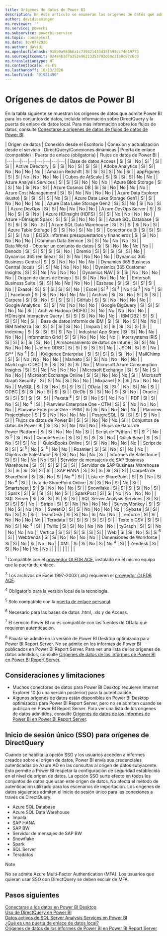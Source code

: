 ```yaml
---
title: Orígenes de datos de Power BI
description: En este artículo se enumeran los orígenes de datos que admite Power BI, incluida información sobre DirectQuery y la puerta de enlace de datos local.
author: davidiseminger
ms.reviewer: ''
ms.service: powerbi
ms.subservice: powerbi-service
ms.topic: conceptual
ms.date: 10/07/2020
ms.author: davidi
ms.openlocfilehash: 918b9a98d66a1c739421433d35f593dc74d19773
ms.sourcegitcommit: 02484b2d7a352e96213353702d60c21e8c07c6c0
ms.translationtype: HT
ms.contentlocale: es-ES
ms.lasthandoff: 10/13/2020
ms.locfileid: "91981490"
---
```

# <a name="power-bi-data-sources"></a>Orígenes de datos de Power BI

En la tabla siguiente se muestran los orígenes de datos que admite Power BI para los conjuntos de datos, incluida información sobre DirectQuery y la puerta de enlace de datos local. Para más información sobre los flujos de datos, consulte [Conectarse a orígenes de datos de flujos de datos de Power BI](../transform-model/service-dataflows-data-sources.md).

| Origen de datos | Conexión desde el Escritorio | Conexión y actualización desde el servicio | DirectQuery/Conexiones dinámicas | Puerta de enlace (compatible) | Puerta de enlace (obligatoria) | Flujos de datos de Power BI |
|---|---|---|---|---|---|---|---|
| Base de datos Access | Sí | Sí | No | Sí <sup>1</sup> | Sí | Sí |
| Active Directory | Sí | Sí | No | Sí | Sí | Sí |
| Adobe Analytics | Sí | Sí | No | No | No | No |
| Amazon Redshift | Sí | Sí | Sí | Sí | No | Sí |
| appFigures | Sí | Sí | No | No | No | No |
| Cubos de AtScale | Sí | Sí | Sí | Sí | No | No |
| Azure Analysis Services | Sí | Sí | Sí | No | No | No |
| Azure Blob Storage | Sí | Sí | No | Sí | No | Sí |
| Azure Cosmos DB | Sí | Sí | No | No | No | No |
| Azure Cost Management | Sí | Sí | No | No | No | No |
| Azure Data Explorer (kusto) | Sí | Sí | Sí | Sí | No | Sí |
| Azure Data Lake Storage Gen1 | Sí | Sí | No | No | No | No |
| Azure Data Lake Storage Gen2 | Sí | Sí | No | Sí | No | Sí |
| Azure DevOps | Sí | Sí | No | No | No | No |
| Azure DevOps Server | Sí | Sí | No | Sí | Sí | No |
| Azure HDInsight (HDFS) | Sí | Sí | No | No | No | No |
| Azure HDInsight Spark | Sí | Sí | Sí | No | No | Sí |
| Azure SQL Database | Sí | Sí | Sí | Sí | No | Sí |
| Azure SQL Data Warehouse | Sí | Sí | Sí | Sí | No | Sí |
| Azure Table Storage | Sí | Sí | No | Sí | No | Sí |
| Conector de BI | Sí | Sí | Sí | Sí | Sí | No |
| BI360: informes presupuestarios y financieros | Sí | Sí | No | No | No | No |
| Common Data Service | Sí | Sí | No | No | No | Sí |
| Data.World - Obtener un conjunto de datos | Sí | Sí | No | No | No | No |
| Denodo | Sí | Sí | Sí | Sí | Sí | No |
| Dremio | Sí | Sí | Sí | Sí | Sí | No |
| Dynamics 365 (en línea) | Sí | Sí | No | No | No | No |
| Dynamics 365 Business Central | Sí | Sí | No | No | No | No |
| Dynamics 365 Business Central (local) | Sí | Sí | No | No | No | No |
| Dynamics 365 Customer Insights | Sí | Sí | No | No | No | No |
| Dynamics NAV | Sí | Sí | No | No | No | No |
| Origen de datos de Emigo | Sí | Sí | No | No | No | No |
| Entersoft Business Suite | Sí | Sí | No | No | No | No |
| Essbase | Sí | Sí | Sí | Sí | Sí | No |
| Exasol | Sí | Sí | Sí | Sí | Sí | No |
| Excel | Sí <sup>3</sup> | Sí <sup>3</sup> | No | Sí <sup>3</sup> | No <sup>4</sup> | Sí |
| Facebook | Sí | Sí | No | No | No | No |
| Archivo | Sí | Sí | No | Sí | Sí | Sí |
| Carpeta | Sí | Sí | No | Sí | Sí | Sí |
| GitHub | Sí | Sí | No | No | No | No |
| Google Analytics | Sí | Sí | No | No | No | No |
| Google BigQuery | Sí | Sí | Sí | No | No | Sí |
| Archivo Hadoop (HDFS) | Sí | No | No | No | No | No |
| HDInsight Interactive Query | Sí | Sí | Sí | No | No | No |
| IBM DB2 | Sí | Sí | Sí | Sí | No | Sí |
| Base de datos Informix de IBM | Sí | Sí | No | Sí | No | No |
| IBM Netezza | Sí | Sí | Sí | Sí | Sí | No |
| Impala | Sí | Sí | Sí | Sí | Sí | Sí |
| Indexima | Sí | Sí | Sí | Sí | Sí | No |
| Industrial App Store | Sí | Sí | No | No | No | No |
| Information Grid | Sí | Sí | No | No | No | No |
| Intersystems IRIS | Sí | Sí | Sí | Sí | Sí | No |
| Almacenamiento de datos de Intune | Sí | Sí | No | No | No | No |
| Jethro ODBC | Sí | Sí | Sí | Sí | Sí | No |
| JSON | Sí | Sí | No | Sí** | No <sup>4</sup> | Sí |
| Kyligence Enterprise | Sí | Sí | Sí | Sí | Sí | No |
| MailChimp | Sí | Sí | No | No | No | No |
| Marketo | Sí | Sí | No | No | No | No |
| MarkLogic ODBC | Sí | Sí | Sí | Sí | Sí | No |
| Microsoft Azure Consumption Insights | Sí | Sí | No | No | No | No |
| Microsoft Exchange | Sí | Sí | No | Sí | No | No |
| Microsoft Exchange Online | Sí | Sí | No | No | No | Sí |
| Microsoft Graph Security | Sí | Sí | No | Sí | No | No |
| Mixpanel | Sí | Sí | No | No | No | No |
| MySQL | Sí | Sí | No | Sí | Sí | Sí |
| OData | Sí | Sí <sup>7</sup> | No | Sí | No | Sí |
| ODBC | Sí | Sí | No | Sí | Sí | Sí |
| OleDb | Sí | Sí | No | Sí | Sí | No |
| Oracle | Sí | Sí | Sí | Sí | Sí | Sí |
| Paxata <sup>8</sup> | Sí | Sí | No | Sí | No | No |
| PDF | Sí | Sí | No | Sí | No <sup>4</sup> | Sí |
| Planview Enterprise One - CTM | Sí | Sí | No | No | No | No |
| Planview Enterprise One - PRM | Sí | Sí | No | No | No | No |
| Planview Projectplace | Sí | Sí | No | No | No | No |
| PostgreSQL | Sí | Sí | Sí | Sí | No | Sí |
| Flujos de datos de Power BI | Sí | Sí | No | No | No | Sí |
| Conjuntos de datos de Power BI | Sí | Sí | Sí | No | No | No |
| Flujos de datos de Power Platform | Sí | Sí | No | No | No | Sí |
| Script de Python | Sí | Sí <sup>5</sup> | No | Sí <sup>5</sup> | Sí | No |
| QubolePresto | Sí | Sí | Sí | Sí | Sí | No |
| Quick Base | Sí | Sí | No | Sí | Sí | No |
| QuickBooks Online | Sí | Sí | No | No | No | No |
| Script de R | Sí | Sí <sup>5</sup> | No | Sí <sup>5</sup> | No | No |
| Roamler | Sí | Sí | No | Sí | No | No |
| Objetos de Salesforce | Sí | Sí | No | No | No | Sí |
| Informes de Salesforce | Sí | Sí | No | No | No | Sí |
| Servidor de mensajería de SAP Business Warehouse | Sí | Sí | Sí | Sí | Sí | Sí |
| Servidor de SAP Business Warehouse | Sí | Sí | Sí | Sí | Sí | Sí |
| SAP HANA | Sí | Sí | Sí | Sí | Sí | Sí |
| Carpeta de SharePoint | Sí | Sí | No | Sí | No <sup>4</sup> | Sí |
| Lista de SharePoint | Sí | Sí | No | Sí | No <sup>4</sup> | Sí |
| Lista de SharePoint Online | Sí | Sí | No | Sí | No | Sí |
| Smartsheet | Sí | Sí | No | No | No | Sí |
| Snowflake | Sí | Sí | Sí | Sí | No | Sí |
| Spark | Sí | Sí | Sí | Sí | No | Sí |
| SparkPost | Sí | Sí | No | No | No | No |
| SQL Server | Sí | Sí | Sí | Sí | Sí | Sí |
| SQL Server Analysis Services | Sí | Sí | Sí | Sí | Sí | No |
| Stripe | Sí | Sí | No | No | No | No |
| SurveyMonkey | Sí | Sí | No | Sí | No | No |
| SweetIQ | Sí | Sí | No | No | No | No |
| Sybase | Sí | Sí | No | Sí | Sí | Sí |
| TeamDesk | Sí | Sí | No | Sí | No | No |
| Tenforce | Sí | Sí | No | No | No | No |
| Teradata | Sí | Sí | Sí | Sí | Sí | Sí |
| Texto o CSV | Sí | Sí | No | Sí | No <sup>4</sup> | Sí |
| Twilio | Sí | Sí | No | No | No | No |
| tyGraph | Sí | Sí | No | No | No | No |
| Vertica | Sí | Sí | Sí | Sí | Sí | Sí |
| Web | Sí | Sí | No | Sí | Sí <sup>6</sup> | Sí |
| Webtrends | Sí | Sí | No | No | No | No |
| Dimensiones de Workforce | Sí | Sí | No | Sí | No | No |
| XML | Sí | Sí | No | Sí | No <sup>4</sup> | Sí |
| Zendesk | Sí | Sí | No | No | No | No |
| | | | | | | | |

<sup>1</sup> Compatible con el [proveedor OLEDB ACE](https://www.microsoft.com/download/details.aspx?id=54920), instalado en el mismo equipo que la puerta de enlace.

<sup>3</sup> Los archivos de Excel 1997-2003 (.xls) requieren el [proveedor OLEDB ACE](https://www.microsoft.com/download/details.aspx?id=54920).

<sup>4</sup> Obligatorio para la versión local de la tecnología.

<sup>5</sup> Solo compatible con la [puerta de enlace personal](service-gateway-personal-mode.md).

<sup>6</sup> Necesario para las bases de datos .html, .xls y de Access.

<sup>7</sup> El servicio Power BI no es compatible con las fuentes de OData que requieren autenticación.

<sup>8</sup> Paxata se admite en la versión de Power BI Desktop optimizada para Power BI Report Server. No se admite en los informes de Power BI publicados en Power BI Report Server. Para ver una lista de los orígenes de datos admitidos, consulte [Orígenes de datos de los informes de Power BI en Power BI Report Server](../report-server/data-sources.md).

## <a name="considerations-and-limitations"></a>Consideraciones y limitaciones

- Muchos conectores de datos para Power BI Desktop requieren Internet Explorer 10 (o una versión posterior) para la autenticación. 
- Algunos orígenes de datos están disponibles en Power BI Desktop optimizados para Power BI Report Server, pero no se admiten cuando se publican en Power BI Report Server. Para ver una lista de los orígenes de datos admitidos, consulte [Orígenes de datos de los informes de Power BI en Power BI Report Server](../report-server/data-sources.md).

## <a name="single-sign-on-sso-for-directquery-sources"></a>Inicio de sesión único (SSO) para orígenes de DirectQuery

Cuando se habilita la opción SSO y los usuarios acceden a informes creados sobre el origen de datos, Power BI envía sus credenciales autenticadas de Azure AD en las consultas al origen de datos subyacente. Esto permite a Power BI respetar la configuración de seguridad establecida en el nivel de origen de datos.
La opción SSO surte efecto en todos los conjuntos de datos que usan este origen de datos. No afecta el método de autenticación utilizado para los escenarios de importación. Los orígenes de datos siguientes admiten el inicio de sesión único para las conexiones a través de DirectQuery:

- Azure SQL Database
- Azure SQL Data Warehouse
- Impala
- SAP HANA
- SAP BW
- Servidor de mensajes de SAP BW
- Snowflake
- Spark
- SQL Server
- Teradatos

> [!Note]
> No se admite Azure Multi-Factor Authentication (MFA). Los usuarios que quieran usar SSO con DirectQuery se deben excluir de MFA.

## <a name="next-steps"></a>Pasos siguientes

[Conectarse a los datos en Power BI Desktop](desktop-quickstart-connect-to-data.md)  
[Uso de DirectQuery en Power BI](desktop-directquery-about.md)  
[Datos activos de SQL Server Analysis Services en Power BI](sql-server-analysis-services-tabular-data.md)  
[¿Qué es una puerta de enlace de datos local?](service-gateway-onprem.md)  
[Orígenes de datos de los informes de Power BI en Power BI Report Server](../report-server/data-sources.md)
